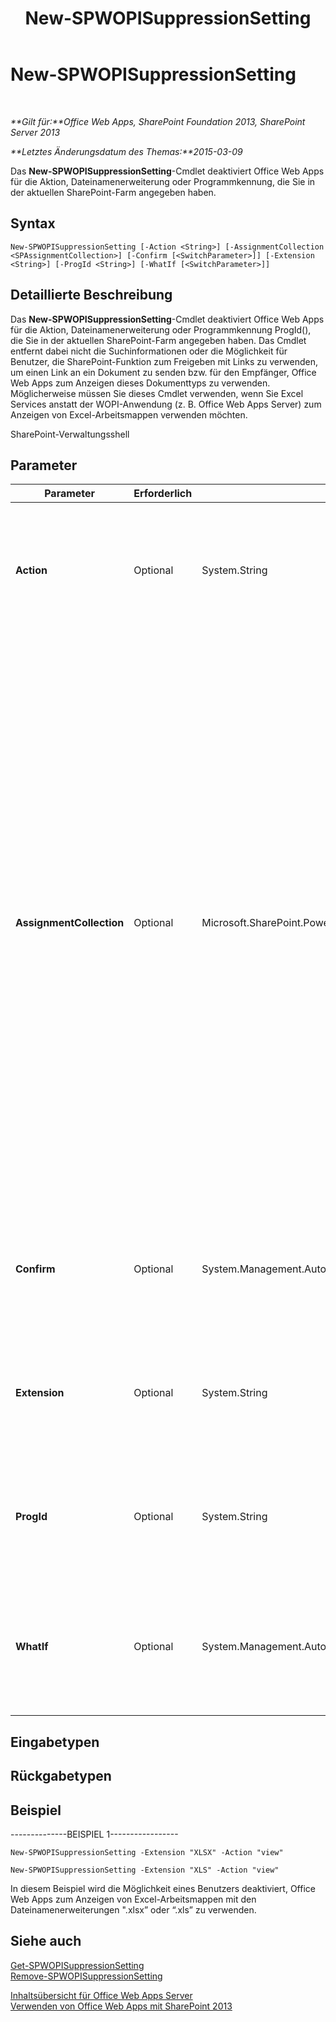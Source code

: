 ﻿---
title: New-SPWOPISuppressionSetting
TOCTitle: New-SPWOPISuppressionSetting
ms:assetid: 7e6bb8f5-3124-4568-80c6-02cae46b803b
ms:mtpsurl: https://technet.microsoft.com/de-de/library/JJ219443(v=office.15)
ms:contentKeyID: 49633167
ms.date: 12/22/2017
mtps_version: v=office.15
ms.translationtype: HT
---

# New-SPWOPISuppressionSetting

 

_**Gilt für:**Office Web Apps, SharePoint Foundation 2013, SharePoint Server 2013_

_**Letztes Änderungsdatum des Themas:**2015-03-09_

Das **New-SPWOPISuppressionSetting**-Cmdlet deaktiviert Office Web Apps für die Aktion, Dateinamenerweiterung oder Programmkennung, die Sie in der aktuellen SharePoint-Farm angegeben haben.

## Syntax

    New-SPWOPISuppressionSetting [-Action <String>] [-AssignmentCollection <SPAssignmentCollection>] [-Confirm [<SwitchParameter>]] [-Extension <String>] [-ProgId <String>] [-WhatIf [<SwitchParameter>]]

## Detaillierte Beschreibung

Das **New-SPWOPISuppressionSetting**-Cmdlet deaktiviert Office Web Apps für die Aktion, Dateinamenerweiterung oder Programmkennung ProgId(), die Sie in der aktuellen SharePoint-Farm angegeben haben. Das Cmdlet entfernt dabei nicht die Suchinformationen oder die Möglichkeit für Benutzer, die SharePoint-Funktion zum Freigeben mit Links zu verwenden, um einen Link an ein Dokument zu senden bzw. für den Empfänger, Office Web Apps zum Anzeigen dieses Dokumenttyps zu verwenden. Möglicherweise müssen Sie dieses Cmdlet verwenden, wenn Sie Excel Services anstatt der WOPI-Anwendung (z. B. Office Web Apps Server) zum Anzeigen von Excel-Arbeitsmappen verwenden möchten.

SharePoint-Verwaltungsshell

## Parameter


<table>
<colgroup>
<col style="width: 25%" />
<col style="width: 25%" />
<col style="width: 25%" />
<col style="width: 25%" />
</colgroup>
<thead>
<tr class="header">
<th>Parameter</th>
<th>Erforderlich</th>
<th>Typ</th>
<th>Beschreibung</th>
</tr>
</thead>
<tbody>
<tr class="odd">
<td><p><strong>Action</strong></p></td>
<td><p>Optional</p></td>
<td><p>System.String</p></td>
<td><p>Gibt die zu unterdrückende Aktion für eine bestimmte Erweiterung oder Programmkennung (ProgId) an, z. B. “view”, “edit” und “embedview”. Führen Sie <strong>Get-SPWOPIBinding</strong> aus, um eine vollständige Liste mit Aktionen zu erhalten.</p></td>
</tr>
<tr class="even">
<td><p><strong>AssignmentCollection</strong></p></td>
<td><p>Optional</p></td>
<td><p>Microsoft.SharePoint.PowerShell.SPAssignmentCollection</p></td>
<td><p>Verwaltet Objekte zum Zweck der ordnungsgemäßen Beseitigung. Die Verwendung von Objekten wie beispielsweise <strong>SPWeb</strong> oder <strong>SPSite</strong> kann sehr viel Arbeitsspeicher erfordern, und für die Verwendung dieser Objekte in Windows PowerShell-Skripts muss der Arbeitsspeicher entsprechend verwaltet werden. Mit dem <strong>SPAssignment</strong>-Objekt können Sie einer Variablen Objekte zuweisen und die Objekte beseitigen, wenn sie nicht mehr benötigt werden, um Arbeitsspeicher freizugeben. Wenn die Objekte <strong>SPWeb</strong>, <strong>SPSite</strong> oder<strong>SPSiteAdministration</strong> verwendet werden, werden diese automatisch beseitigt, falls keine Zuweisungsauflistung oder kein <strong>Global</strong>-Parameter verwendet wird.</p>
<div class="alert">

> [!TIP]
> Wenn der <STRONG>Global</STRONG>-Parameter verwendet wird, sind alle Objekte im globalen Speicher enthalten. Es kann vorkommen, dass nicht genügend Arbeitsspeicher vorhanden ist, falls Objekte nicht sofort verwendet werden oder mit dem Befehl <STRONG>Stop-SPAssignment</STRONG> beseitigt werden.


</div></td>
</tr>
<tr class="odd">
<td><p><strong>Confirm</strong></p></td>
<td><p>Optional</p></td>
<td><p>System.Management.Automation.SwitchParameter</p></td>
<td><p>Fordert Sie vor der Ausführung eines Befehls zur Bestätigung auf. Um weitere Informationen zu erhalten, geben Sie den folgenden Befehl ein: <strong>get-help about_commonparameters</strong></p></td>
</tr>
<tr class="even">
<td><p><strong>Extension</strong></p></td>
<td><p>Optional</p></td>
<td><p>System.String</p></td>
<td><p>Gibt die zu unterdrückende Dateinamenerweiterung an. Führen Sie Get-SPWOPIBinding aus, um die Liste mit von der WOPI-Anwendung unterstützten Dateinamenerweiterungen zu erhalten.</p></td>
</tr>
<tr class="odd">
<td><p><strong>ProgId</strong></p></td>
<td><p>Optional</p></td>
<td><p>System.String</p></td>
<td><p>Gibt die zu unterdrückende Programmkennung (ProgID) für eine Anwendung an. Führen Sie &quot;Get-SPWOPIBinding&quot; aus, um die Liste mit von der WOPI-Anwendung unterstützten ProgIds zu erhalten.</p></td>
</tr>
<tr class="even">
<td><p><strong>WhatIf</strong></p></td>
<td><p>Optional</p></td>
<td><p>System.Management.Automation.SwitchParameter</p></td>
<td><p>Zeigt eine Meldung an, die die Auswirkung des Befehls beschreibt, anstatt den Befehl auszuführen. Um weitere Informationen zu erhalten, geben Sie den folgenden Befehl ein: <strong>get-help about_commonparameters</strong>.</p></td>
</tr>
</tbody>
</table>


## Eingabetypen

## Rückgabetypen

## Beispiel

\--------------BEISPIEL 1-----------------

    New-SPWOPISuppressionSetting -Extension "XLSX" -Action "view"

    New-SPWOPISuppressionSetting -Extension "XLS" -Action "view"

In diesem Beispiel wird die Möglichkeit eines Benutzers deaktiviert, Office Web Apps zum Anzeigen von Excel-Arbeitsmappen mit den Dateinamenerweiterungen ".xlsx” oder “.xls” zu verwenden.

## Siehe auch


[Get-SPWOPISuppressionSetting](get-spwopisuppressionsetting.md)  
[Remove-SPWOPISuppressionSetting](remove-spwopisuppressionsetting.md)  


[Inhaltsübersicht für Office Web Apps Server](content-roadmap-for-office-web-apps-server.md)  
[Verwenden von Office Web Apps mit SharePoint 2013](use-office-web-apps-with-sharepoint-2013.md)

